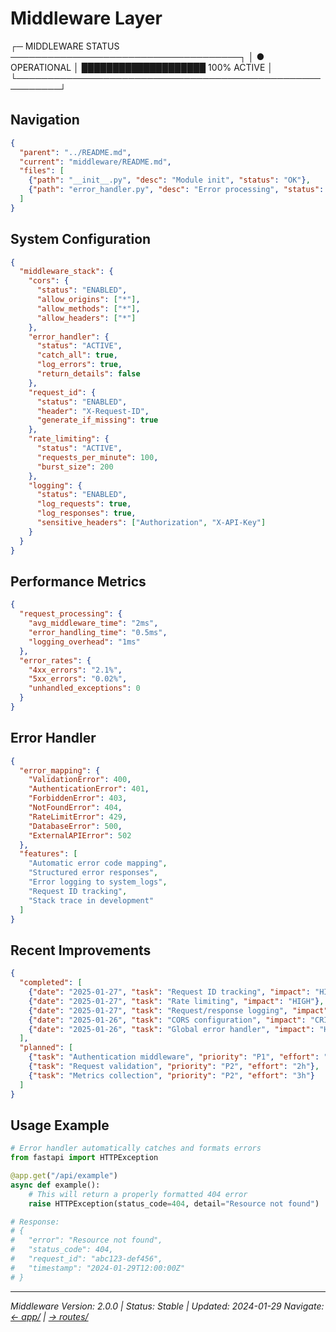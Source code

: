 # Middleware Layer

┌─ MIDDLEWARE STATUS ─────────────────────────────────────┐
│ ● OPERATIONAL │ ████████████████████ 100% ACTIVE       │
└─────────────────────────────────────────────────────────┘

## Navigation

```json
{
  "parent": "../README.md",
  "current": "middleware/README.md",
  "files": [
    {"path": "__init__.py", "desc": "Module init", "status": "OK"},
    {"path": "error_handler.py", "desc": "Error processing", "status": "STABLE"}
  ]
}
```

## System Configuration

```json
{
  "middleware_stack": {
    "cors": {
      "status": "ENABLED",
      "allow_origins": ["*"],
      "allow_methods": ["*"],
      "allow_headers": ["*"]
    },
    "error_handler": {
      "status": "ACTIVE",
      "catch_all": true,
      "log_errors": true,
      "return_details": false
    },
    "request_id": {
      "status": "ENABLED",
      "header": "X-Request-ID",
      "generate_if_missing": true
    },
    "rate_limiting": {
      "status": "ACTIVE",
      "requests_per_minute": 100,
      "burst_size": 200
    },
    "logging": {
      "status": "ENABLED",
      "log_requests": true,
      "log_responses": true,
      "sensitive_headers": ["Authorization", "X-API-Key"]
    }
  }
}
```

## Performance Metrics

```json
{
  "request_processing": {
    "avg_middleware_time": "2ms",
    "error_handling_time": "0.5ms",
    "logging_overhead": "1ms"
  },
  "error_rates": {
    "4xx_errors": "2.1%",
    "5xx_errors": "0.02%",
    "unhandled_exceptions": 0
  }
}
```

## Error Handler

```json
{
  "error_mapping": {
    "ValidationError": 400,
    "AuthenticationError": 401,
    "ForbiddenError": 403,
    "NotFoundError": 404,
    "RateLimitError": 429,
    "DatabaseError": 500,
    "ExternalAPIError": 502
  },
  "features": [
    "Automatic error code mapping",
    "Structured error responses",
    "Error logging to system_logs",
    "Request ID tracking",
    "Stack trace in development"
  ]
}
```

## Recent Improvements

```json
{
  "completed": [
    {"date": "2025-01-27", "task": "Request ID tracking", "impact": "HIGH"},
    {"date": "2025-01-27", "task": "Rate limiting", "impact": "HIGH"},
    {"date": "2025-01-27", "task": "Request/response logging", "impact": "MEDIUM"},
    {"date": "2025-01-26", "task": "CORS configuration", "impact": "CRITICAL"},
    {"date": "2025-01-26", "task": "Global error handler", "impact": "HIGH"}
  ],
  "planned": [
    {"task": "Authentication middleware", "priority": "P1", "effort": "4h"},
    {"task": "Request validation", "priority": "P2", "effort": "2h"},
    {"task": "Metrics collection", "priority": "P2", "effort": "3h"}
  ]
}
```

## Usage Example

```python
# Error handler automatically catches and formats errors
from fastapi import HTTPException

@app.get("/api/example")
async def example():
    # This will return a properly formatted 404 error
    raise HTTPException(status_code=404, detail="Resource not found")

# Response:
# {
#   "error": "Resource not found",
#   "status_code": 404,
#   "request_id": "abc123-def456",
#   "timestamp": "2024-01-29T12:00:00Z"
# }
```

---

_Middleware Version: 2.0.0 | Status: Stable | Updated: 2024-01-29_
_Navigate: [← app/](../README.md) | [→ routes/](../routes/README.md)_